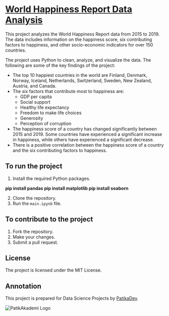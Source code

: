 # [World Happiness Report Data Analysis](https://www.kaggle.com/datasets/unsdsn/world-happiness)


This project analyzes the World Happiness Report data from 2015 to 2019. The data includes information on the happiness score, six contributing factors to happiness, and other socio-economic indicators for over 150 countries.

The project uses Python to clean, analyze, and visualize the data. The following are some of the key findings of the project:

* The top 10 happiest countries in the world are Finland, Denmark, Norway, Iceland, Netherlands, Switzerland, Sweden, New Zealand, Austria, and Canada.
* The six factors that contribute most to happiness are:
    * GDP per capita
    * Social support
    * Healthy life expectancy
    * Freedom to make life choices
    * Generosity
    * Perception of corruption
* The happiness score of a country has changed significantly between 2015 and 2019. Some countries have experienced a significant increase in happiness, while others have experienced a significant decrease.
* There is a positive correlation between the happiness score of a country and the six contributing factors to happiness.


## To run the project

1. Install the required Python packages. 

**pip install pandas
pip install matplotlib
pip install seaborn**

2. Clone the repository.
3. Run the `main.ipynb` file.

## To contribute to the project

1. Fork the repository.
2. Make your changes.
3. Submit a pull request.

## License

The project is licensed under the MIT License.

## Annotation

This project is prepared for Data Science Projects by [PatikaDev](https://www.patika.dev/).

![PatikAkademi Logo](https://scontent.fist6-1.fna.fbcdn.net/v/t39.30808-6/331527053_1152024508810297_7303235160329959654_n.jpg?_nc_cat=109&ccb=1-7&_nc_sid=09cbfe&_nc_ohc=tZh60vc6yz0AX81nrfa&_nc_ht=scontent.fist6-1.fna&oh=00_AfD-xESorGmVOL2GyflGwwV5GVeXSEiMUic3Ysd2yjR6yw&oe=64CD096C)
